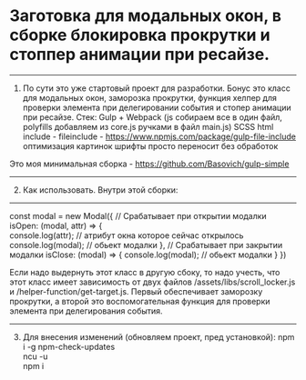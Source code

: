 # Заготовка для модальных окон, в сборке блокировка прокрутки и стоппер анимации при ресайзе.
__________________________
1. По сути это уже стартовый проект для разработки. Бонус это класс для модальных окон, заморозка прокрутки, функция хелпер для проверки элемента при делегировании события и стопер анимации при ресайзе.
Стек:
Gulp + Webpack (js собираем все в один файл, polyfills добавляем из core.js ручками в файл main.js)
SCSS
html include - fileinclude - https://www.npmjs.com/package/gulp-file-include
оптимизация картинок
шрифты просто переносит без обработок

Это моя минимальная сборка - https://github.com/Basovich/gulp-simple
__________________________
2. Как использовать.
Внутри этой сборки:
***
const modal = new Modal({
    // Срабатывает при открытии модалки
    isOpen: (modal, attr) => {       
        console.log(attr); // атрибут окна которое сейчас открылось
        console.log(modal); // обьект модалки
    },
    // Срабатывает при закрытии модалки
    isClose: (modal) => { 
        console.log(modal); // обьект модалки
    }
})  

Если надо выдернуть этот класс в другую сбоку, то надо учесть, что этот класс имеет зависимость от двух файлов /assets/libs/scroll_locker.js и /helper-function/get-target.js. Первый обеспечивает заморозку прокрутки, а второй это воспомогательная функция для проверки элемента при делегирования события.
__________________________
3. Для внесения изменений (обновляем проект, пред установкой):
npm i -g npm-check-updates <br>
ncu -u <br>
npm i

